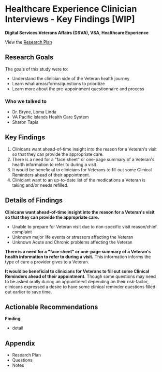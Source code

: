 # Healthcare Experience Clinician Interviews - Key Findings [WIP]
**Digital Services Veterans Affairs (DSVA), VSA, Healthcare Experience**

View the [Research Plan]()

## Research Goals 

The goals of this study were to:
- Understand the clinician side of the Veteran health journey
- Learn what areas/forms/questions to prioritize 
- Learn more about the pre-appointment questionnaire and process 

### Who we talked to

- Dr. Bryne, Loma Linda
- VA Pacific Islands Health Care System
- Sharon Tapia 

## Key Findings

1. Clinicans want ahead-of-time insight into the reason for a Veteran's visit so that they can provide the appropriate care.
2. There is a need for a "face sheet" or one-page summary of a Veteran's health information to refer to during a visit.
3. It would be beneficial to clinicians for Veterans to fill out some Clinical Reminders ahead of their appointment.
4. Cliniciant want to an up-to-date list of the medications a Veteran is taking and/or needs refilled.

## Details of Findings

**Clinicans want ahead-of-time insight into the reason for a Veteran's visit so that they can provide the appropriate care.**
- Unable to prepare for Veteran visit due to non-specific visit reason/chief complaint
- Unknown major life events or stressors affecting the Veteran
- Unknown Acute and Chronic problems affecting the Veteran

**There is a need for a "face sheet" or one-page summary of a Veteran's health information to refer to during a visit.** This information informs the type of care a provider gives to a Veteran.

**It would be beneficial to clinicians for Veterans to fill out some Clinical Reminders ahead of their appointment.** Though some questions may need to be asked orally during an appointment depending on their risk-factor, clinicans expressed a desire to have some clinical reminder questions filled out earlier to save time.

## Actionable Recommendations

**Finding**
- detail

## Appendix
- Research Plan
- Questions
- Notes
